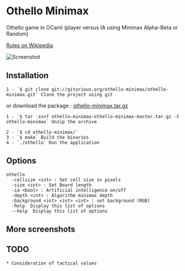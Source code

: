 Othello Minimax
=============

Othello game in OCaml (player versus IA using Minimax Alpha-Beta or Random)

[Rules on Wikipedia](http://en.wikipedia.org/wiki/Reversi)

![Screenshot](https://dl.dropbox.com/u/18506317/images/ocaml_minimax.png)


## Installation

	1 - `$ git clone git://gitorious.org/othello-minimax/othello-minimax.git` Clone the project using git

or download the package : [othello-minimax.tar.gz](https://gitorious.org/othello-minimax/othello-minimax/archive-tarball/master)

	1 - `$ tar -zxvf othello-minimax-othello-minimax-master.tar.gz -C othello-minimax` Unzip the archive
	
	2 - `$ cd othello-minimax/` 
	3 - `$ make` Build the binaries
	4 - `./othello` Run the application
	
## Options
```
othello
  -cellsize <int> : Set cell size in pixels
  -size <int> : Set Board length
  -ia <bool> : Artificial intelligence on/off
  -depth <int> : Algorithm minimax depth
  -background <int> <int> <int> : set background (RGB)
  -help  Display this list of options
  --help  Display this list of options
```
## More screenshots 


## TODO

	* Consideration of tactical values